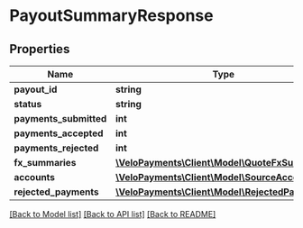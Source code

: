 # PayoutSummaryResponse

## Properties
Name | Type | Description | Notes
------------ | ------------- | ------------- | -------------
**payout_id** | **string** |  | [optional] 
**status** | **string** |  | [optional] 
**payments_submitted** | **int** |  | [optional] 
**payments_accepted** | **int** |  | [optional] 
**payments_rejected** | **int** |  | [optional] 
**fx_summaries** | [**\VeloPayments\Client\Model\QuoteFxSummary[]**](QuoteFxSummary.md) |  | 
**accounts** | [**\VeloPayments\Client\Model\SourceAccount[]**](SourceAccount.md) |  | 
**rejected_payments** | [**\VeloPayments\Client\Model\RejectedPayment[]**](RejectedPayment.md) |  | 

[[Back to Model list]](../README.md#documentation-for-models) [[Back to API list]](../README.md#documentation-for-api-endpoints) [[Back to README]](../README.md)


